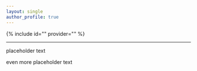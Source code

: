 ```yaml
---
layout: single
author_profile: true
---
```


{% include id="" provider="" %}

---

placeholder text

even more placeholder text
